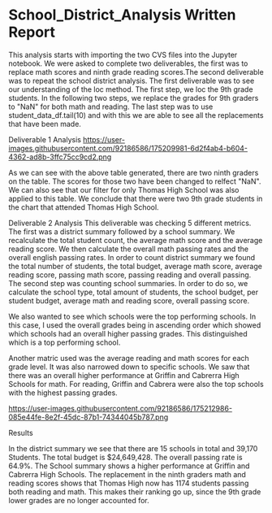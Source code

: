 # School_District_Analysis Written Report

This analysis starts with importing the two CVS files into the Jupyter notebook. We were asked to complete two deliverables, the first was to replace math scores and ninth grade reading scores.The second deliverable was to repeat the school district analysis. The first deliverable was to see our understanding of the loc method. The first step, we loc the 9th grade students. In the following two steps, we replace the grades for 9th graders to "NaN" for both math and reading. The last step was to use student_data_df.tail(10) and with this we are able to see all the replacements that have been made. 

Deliverable 1 Analysis
https://user-images.githubusercontent.com/92186586/175209981-6d2f4ab4-b604-4362-ad8b-3ffc75cc9cd2.png

As we can see with the above table generated, there are two ninth graders on the table. The scores for those two have been changed to relfect "NaN". We can also see that our filter for only Thomas High School was also applied to this table. We conclude that there were two 9th grade students in the chart that attended Thomas High School.

Deliverable 2 Analysis
This deliverable was checking 5 different metrics. The first was a district summary followed by a school summary. We recalculate the total student count, the average math score and the average reading score. We then calculate the overall math passing rates and the overall english passing rates. In order to count district summary we found the total number of students, the total budget, average math score, average reading score, passing math score, passing reading and overall passing. The second step was counting school summaries. In order to do so, we calculate the school type, total amount of students, the school budget, per student budget, average math and reading score, overall passing score. 

We also wanted to see which schools were the top performing schools. In this case, I used the overall grades being in ascending order which showed which schools had an overall higher passing grades. This distinguished which is a top performing school.

Another matric used was the average reading and math scores for each grade level. It was also narrowed down to specific schools. We saw that there was an overall higher performance at Griffin and Cabrerra High Schools for math. For reading, Griffin and Cabrera were also the top schools with the highest passing grades. 

https://user-images.githubusercontent.com/92186586/175212986-085e44fe-8e2f-45dc-87b1-74344045b787.png

Results 

In the district summary we see that there are 15 schools in total and 39,170 Students. The total budget is $24,649,428. The overall passing rate is 64.9%. The School summary shows a higher performance at Griffin and Cabrerra High Schools. The replacement in the ninth graders math and reading scores shows that Thomas High now has 1174 students passing both reading and math. This makes their ranking go up, since the 9th grade lower grades are no longer accounted for. 

